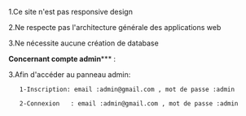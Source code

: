 
1.Ce site n'est pas responsive design

2.Ne respecte pas l'architecture générale des applications web 

3.Ne nécessite aucune création de database


************Concernant compte admin*************** :


3.Afin d'accéder au panneau admin:

       1-Inscription: email :admin@gmail.com , mot de passe :admin
       
       2-Connexion   : email :admin@gmail.com , mot de passe :admin
       
